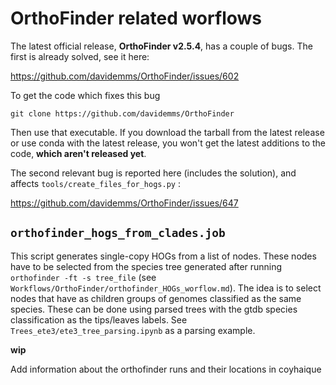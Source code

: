 # OrthoFinder related worflows

The latest official release, **OrthoFinder v2.5.4**, has a couple of bugs. The first is already solved, see it here:

<https://github.com/davidemms/OrthoFinder/issues/602>

To get the code which fixes this bug

```
git clone https://github.com/davidemms/OrthoFinder
```

Then use that executable. If you download the tarball from the latest release or use conda with the latest release, you won't get the latest additions to the code, **which aren't released yet**.


The second relevant bug is reported here (includes the solution), and affects `tools/create_files_for_hogs.py` :

<https://github.com/davidemms/OrthoFinder/issues/647>

## `orthofinder_hogs_from_clades.job`

This script generates single-copy HOGs from a list of nodes. These nodes
have to be selected from the species tree generated after running `orthofinder -ft -s tree_file` (see `Workflows/OrthoFinder/orthofinder_HOGs_worflow.md`). The idea is to select nodes that have as children groups of genomes classified as the same species.
These can be done using parsed trees with the gtdb species classification as the tips/leaves labels. See `Trees_ete3/ete3_tree_parsing.ipynb` as a parsing example.

**wip**

Add information about the orthofinder runs and their locations in coyhaique